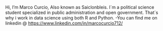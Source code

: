 Hi, I’m Marco Curcio, Also known as Saiclonbleis. I´m a political science student specialized in public administration and open government. That´s why i work in data science using both R and Python.
-You can find me on linkedin @ https://www.linkedin.com/in/marcocurcio712/


